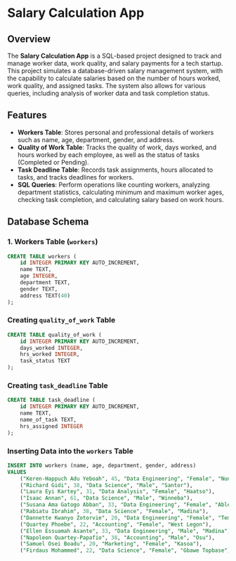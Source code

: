 # Salary Calculation App

## Overview

The **Salary Calculation App** is a SQL-based project designed to track and manage worker data, work quality, and salary payments for a tech startup. This project simulates a database-driven salary management system, with the capability to calculate salaries based on the number of hours worked, work quality, and assigned tasks. The system also allows for various queries, including analysis of worker data and task completion status.

## Features

- **Workers Table**: Stores personal and professional details of workers such as name, age, department, gender, and address.
- **Quality of Work Table**: Tracks the quality of work, days worked, and hours worked by each employee, as well as the status of tasks (Completed or Pending).
- **Task Deadline Table**: Records task assignments, hours allocated to tasks, and tracks deadlines for workers.
- **SQL Queries**: Perform operations like counting workers, analyzing department statistics, calculating minimum and maximum worker ages, checking task completion, and calculating salary based on work hours.

## Database Schema

### 1. Workers Table (`workers`)

```sql
CREATE TABLE workers (
    id INTEGER PRIMARY KEY AUTO_INCREMENT,
    name TEXT,
    age INTEGER,
    department TEXT,
    gender TEXT,
    address TEXT(40)
);
```

### Creating `quality_of_work` Table

```sql
CREATE TABLE quality_of_work (
    id INTEGER PRIMARY KEY AUTO_INCREMENT,
    days_worked INTEGER,
    hrs_worked INTEGER,
    task_status TEXT
);
```
### Creating `task_deadline` Table

```sql
CREATE TABLE task_deadline (
    id INTEGER PRIMARY KEY AUTO_INCREMENT,
    name TEXT,
    name_of_task TEXT,
    hrs_assigned INTEGER
);
```

### Inserting Data into the `workers` Table

```sql
INSERT INTO workers (name, age, department, gender, address) 
VALUES 
    ("Keren-Happuch Adu Yeboah", 45, "Data Engineering", "Female", "Nungua"),
    ("Richard Gidi", 38, "Data Science", "Male", "Santor"),
    ("Laura Eyi Kartey", 31, "Data Analysis", "Female", "Haatso"),
    ("Isaac Annan", 61, "Data Science", "Male", "Winneba"),
    ("Susana Ama Gatogo Abban", 33, "Data Engineering", "Female", "Ablekuma"),
    ("Rabiatu Ibrahim", 38, "Data Science", "Female", "Madina"),
    ("Dannette Kwanyo Zotorvie", 20, "Data Engineering", "Female", "Tema"),
    ("Quartey Phoebe", 22, "Accounting", "Female", "West Legon"),
    ("Ellen Essuamah Asante", 33, "Data Engineering", "Male", "Madina"),
    ("Napoleon Quartey-Papafio", 38, "Accounting", "Male", "Osu"),
    ("Samuel Osei Boadu", 20, "Marketing", "Female", "Kasoa"),
    ("Firdaus Mohammed", 22, "Data Science", "Female", "Gbawe Topbase");
```

